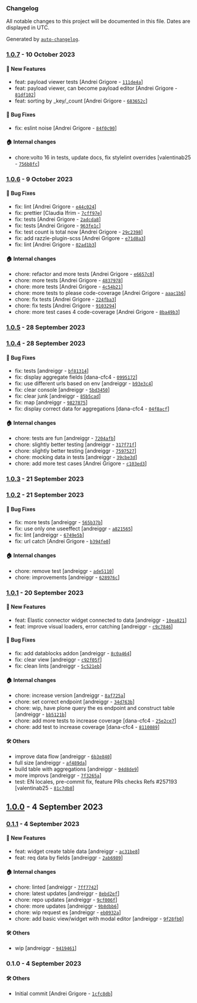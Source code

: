 ### Changelog

All notable changes to this project will be documented in this file. Dates are displayed in UTC.

Generated by [`auto-changelog`](https://github.com/CookPete/auto-changelog).

### [1.0.7](https://github.com/eea/volto-elastic-csv-widget/compare/1.0.6...1.0.7) - 10 October 2023

#### :rocket: New Features

- feat: payload viewer tests [Andrei Grigore - [`111de4a`](https://github.com/eea/volto-elastic-csv-widget/commit/111de4ac475613a5838e644f139be988dfc80943)]
- feat: payload viewer, can become payload editor [Andrei Grigore - [`81df102`](https://github.com/eea/volto-elastic-csv-widget/commit/81df1026710af59e427cb046f4f42508e3f9d4f6)]
- feat: sorting by _key/_count [Andrei Grigore - [`683652c`](https://github.com/eea/volto-elastic-csv-widget/commit/683652caf34378f70b75f1565bec564ec47be41c)]

#### :bug: Bug Fixes

- fix: eslint noise [Andrei Grigore - [`84f0c90`](https://github.com/eea/volto-elastic-csv-widget/commit/84f0c90f2bb1c3d017fd67edffaba8c79898d99d)]

#### :house: Internal changes

- chore:volto 16 in tests, update docs, fix stylelint overrides [valentinab25 - [`756b8fc`](https://github.com/eea/volto-elastic-csv-widget/commit/756b8fc388fcf7fd1370163d02467e94830f17dc)]

### [1.0.6](https://github.com/eea/volto-elastic-csv-widget/compare/1.0.5...1.0.6) - 9 October 2023

#### :bug: Bug Fixes

- fix: lint [Andrei Grigore - [`e44c024`](https://github.com/eea/volto-elastic-csv-widget/commit/e44c024f16b50bbe44ba20baa172b62fcfbd13e4)]
- fix: prettier [Claudia Ifrim - [`7cff97e`](https://github.com/eea/volto-elastic-csv-widget/commit/7cff97e84fee96ec084ff33fc5c3dcd350f689fe)]
- fix: tests [Andrei Grigore - [`2adcda8`](https://github.com/eea/volto-elastic-csv-widget/commit/2adcda8542b22b4827f7a70c5eb201069dbb1a0c)]
- fix: tests [Andrei Grigore - [`963fe1c`](https://github.com/eea/volto-elastic-csv-widget/commit/963fe1c54abce1b9ec6d2f408431842decd7a8fe)]
- fix: test count is total now [Andrei Grigore - [`29c2398`](https://github.com/eea/volto-elastic-csv-widget/commit/29c239884ba6ef936e07dc108da81ec9342f2a67)]
- fix: add razzle-plugin-scss [Andrei Grigore - [`e71d8a3`](https://github.com/eea/volto-elastic-csv-widget/commit/e71d8a3679818f360e9e5d2255d0afa98f72940d)]
- fix: lint [Andrei Grigore - [`02ad1b3`](https://github.com/eea/volto-elastic-csv-widget/commit/02ad1b330b54a888b130f18e544faf28fcc8473a)]

#### :house: Internal changes

- chore: refactor and more tests [Andrei Grigore - [`e6657c0`](https://github.com/eea/volto-elastic-csv-widget/commit/e6657c0236548b845d130d080b3c30402cbef7e1)]
- chore: more tests [Andrei Grigore - [`4837978`](https://github.com/eea/volto-elastic-csv-widget/commit/48379781dac664c792a01d7b2d32514d75242ba8)]
- chore: more tests [Andrei Grigore - [`4c54b21`](https://github.com/eea/volto-elastic-csv-widget/commit/4c54b212ef6539dad3ac6cce05c9b7cfabe8f34d)]
- chore: more tests to please code-coverage [Andrei Grigore - [`aaac1b6`](https://github.com/eea/volto-elastic-csv-widget/commit/aaac1b6460da7d711236adb7dfb2f3fc1d808fb4)]
- chore: fix tests [Andrei Grigore - [`224fba3`](https://github.com/eea/volto-elastic-csv-widget/commit/224fba3534d35487953ace6a775f9908e883dbd6)]
- chore: fix tests [Andrei Grigore - [`9103294`](https://github.com/eea/volto-elastic-csv-widget/commit/910329468619c9d24bcffb291dade6ee69adca54)]
- chore: more test cases 4 code-coverage [Andrei Grigore - [`8ba49b3`](https://github.com/eea/volto-elastic-csv-widget/commit/8ba49b38b74a012bb2a54c08a4994d5b90517dc4)]

### [1.0.5](https://github.com/eea/volto-elastic-csv-widget/compare/1.0.4...1.0.5) - 28 September 2023

### [1.0.4](https://github.com/eea/volto-elastic-csv-widget/compare/1.0.3...1.0.4) - 28 September 2023

#### :bug: Bug Fixes

- fix: tests [andreiggr - [`bf81314`](https://github.com/eea/volto-elastic-csv-widget/commit/bf813143a4041a337873bf47331624580cab49ea)]
- fix: display aggregate fields [dana-cfc4 - [`0995172`](https://github.com/eea/volto-elastic-csv-widget/commit/09951728132c67da88ee94f36775ec6a7be984fd)]
- fix: use different urls based on env [andreiggr - [`b93e3c4`](https://github.com/eea/volto-elastic-csv-widget/commit/b93e3c4025ed0a0465c3d1a5162294c7e3980232)]
- fix: clear console [andreiggr - [`5bd3450`](https://github.com/eea/volto-elastic-csv-widget/commit/5bd34502eed73a3b9fe4bf2e881da01d7cfccee6)]
- fix: clear junk [andreiggr - [`85b5cad`](https://github.com/eea/volto-elastic-csv-widget/commit/85b5cadfbb6d34098c21f2be7d79d366adb767bc)]
- fix: map [andreiggr - [`9827875`](https://github.com/eea/volto-elastic-csv-widget/commit/9827875541f193c9b77b8ff1ff7a7b854c213f16)]
- fix: display correct data for aggregations [dana-cfc4 - [`04f8acf`](https://github.com/eea/volto-elastic-csv-widget/commit/04f8acf4006809fa7569cdfc2dc40120d4c6da71)]

#### :house: Internal changes

- chore: tests are fun [andreiggr - [`7204afb`](https://github.com/eea/volto-elastic-csv-widget/commit/7204afb793783e7e624383247916485a1bd4a0bf)]
- chore: slightly better testing [andreiggr - [`317f71f`](https://github.com/eea/volto-elastic-csv-widget/commit/317f71f84366cea0d283ae8a295f01f0cafe9648)]
- chore: slightly better testing [andreiggr - [`7597527`](https://github.com/eea/volto-elastic-csv-widget/commit/7597527d129ccf76ebc40e3eab298e96dc433c5f)]
- chore: mocking data in tests [andreiggr - [`39cbe3d`](https://github.com/eea/volto-elastic-csv-widget/commit/39cbe3ddcf3f1fd051547e1b6e4d100e814676d0)]
- chore: add more test cases [Andrei Grigore - [`c103ed3`](https://github.com/eea/volto-elastic-csv-widget/commit/c103ed3ee02497e1f55504a17e373e90fa8d166d)]

### [1.0.3](https://github.com/eea/volto-elastic-csv-widget/compare/1.0.2...1.0.3) - 21 September 2023

### [1.0.2](https://github.com/eea/volto-elastic-csv-widget/compare/1.0.1...1.0.2) - 21 September 2023

#### :bug: Bug Fixes

- fix: more tests [andreiggr - [`565b37b`](https://github.com/eea/volto-elastic-csv-widget/commit/565b37b64bca3fa047bce0cec18e9afe6dd8ebbe)]
- fix: use only one useeffect [andreiggr - [`a821565`](https://github.com/eea/volto-elastic-csv-widget/commit/a8215659ff5aa477f335fa526c08a2c96fd9dc24)]
- fix: lint [andreiggr - [`6749e5b`](https://github.com/eea/volto-elastic-csv-widget/commit/6749e5b681331b63a7fa785fa2ada2adb5decebf)]
- fix: url catch [Andrei Grigore - [`b394fe0`](https://github.com/eea/volto-elastic-csv-widget/commit/b394fe00aa74558db5b2bc11be65f304d5ae75be)]

#### :house: Internal changes

- chore: remove test [andreiggr - [`ade5110`](https://github.com/eea/volto-elastic-csv-widget/commit/ade511040049a1a368ebb1acc114df32db0d89b9)]
- chore: improvements [andreiggr - [`628976c`](https://github.com/eea/volto-elastic-csv-widget/commit/628976c6fb78465b67a8e2b7fa1de17fd04cda2f)]

### [1.0.1](https://github.com/eea/volto-elastic-csv-widget/compare/1.0.0...1.0.1) - 20 September 2023

#### :rocket: New Features

- feat: Elastic connector widget connected to data [andreiggr - [`10ea821`](https://github.com/eea/volto-elastic-csv-widget/commit/10ea82178e4292afa4bd2e314c6267f4938f3c43)]
- feat: improve visual loaders, error catching [andreiggr - [`c9c7846`](https://github.com/eea/volto-elastic-csv-widget/commit/c9c784627f017a2eb9d214d6c0e8816d35029d15)]

#### :bug: Bug Fixes

- fix: add datablocks addon [andreiggr - [`8c0a464`](https://github.com/eea/volto-elastic-csv-widget/commit/8c0a4641e4a08be0e2cd6a0d165d22c5f8f3a774)]
- fix: clear view [andreiggr - [`c92f05f`](https://github.com/eea/volto-elastic-csv-widget/commit/c92f05f3bcf1378c6de151786b1ce6d27f50aaac)]
- fix: clean lints [andreiggr - [`5c521eb`](https://github.com/eea/volto-elastic-csv-widget/commit/5c521eb32d2275635b42e2f72231c6cff71aa768)]

#### :house: Internal changes

- chore: increase version [andreiggr - [`8af725a`](https://github.com/eea/volto-elastic-csv-widget/commit/8af725ab0e00ce7c90a9cb6bfcc43593074d2d94)]
- chore: set correct endpoint [andreiggr - [`34d763b`](https://github.com/eea/volto-elastic-csv-widget/commit/34d763b6fea590df2669ed4a197e50a87b9ffbc0)]
- chore: wip, have plone query the es endpoint and construct table [andreiggr - [`bb5121b`](https://github.com/eea/volto-elastic-csv-widget/commit/bb5121bfad709f9a64c67d001cf69eb36bcc43f1)]
- chore: add more tests to increase coverage [dana-cfc4 - [`25e2ce7`](https://github.com/eea/volto-elastic-csv-widget/commit/25e2ce747c01758d542547057126425d4c7af77e)]
- chore: add test to increase coverage [dana-cfc4 - [`8110089`](https://github.com/eea/volto-elastic-csv-widget/commit/8110089a750d41077a6af40f3baf06150645f118)]

#### :hammer_and_wrench: Others

- improve data flow [andreiggr - [`6b3e840`](https://github.com/eea/volto-elastic-csv-widget/commit/6b3e84083445fecfefaee87ed84169d0672e6365)]
- full size [andreiggr - [`af489da`](https://github.com/eea/volto-elastic-csv-widget/commit/af489da91a7028d19aba9634bc5c581728dd5e64)]
- build table with aggregations [andreiggr - [`94d8de9`](https://github.com/eea/volto-elastic-csv-widget/commit/94d8de9dad17a8414aa8403cb74eb7a2ea007fdf)]
- more improvs [andreiggr - [`7f3265a`](https://github.com/eea/volto-elastic-csv-widget/commit/7f3265a49013bd7c6e15ca2899ad622ebf66df22)]
- test: EN locales, pre-commit fix, feature PRs checks Refs #257193 [valentinab25 - [`81c7db8`](https://github.com/eea/volto-elastic-csv-widget/commit/81c7db88d8ce34cccf4db7aac135f4ce0f8f830f)]
## [1.0.0](https://github.com/eea/volto-elastic-csv-widget/compare/0.1.1...1.0.0) - 4 September 2023

### [0.1.1](https://github.com/eea/volto-elastic-csv-widget/compare/0.1.0...0.1.1) - 4 September 2023

#### :rocket: New Features

- feat: widget create table data [andreiggr - [`ac31be8`](https://github.com/eea/volto-elastic-csv-widget/commit/ac31be85db8222e146f6603b0d94bc4bb72cfd76)]
- feat: req data by fields [andreiggr - [`2ab6989`](https://github.com/eea/volto-elastic-csv-widget/commit/2ab69890480aa9fafc78ebccc71221146b7c9f9f)]

#### :house: Internal changes

- chore: linted [andreiggr - [`7ff7742`](https://github.com/eea/volto-elastic-csv-widget/commit/7ff7742fe762ad5e70d0de4a90289e03d4c45652)]
- chore: latest updates [andreiggr - [`8ebd2ef`](https://github.com/eea/volto-elastic-csv-widget/commit/8ebd2efba688a3fa37c96d0c6cca98c12341888a)]
- chore: repo updates [andreiggr - [`9cf006f`](https://github.com/eea/volto-elastic-csv-widget/commit/9cf006fe011c781cca9226bee2862724aab71fc7)]
- chore: more updates [andreiggr - [`9b8dbb6`](https://github.com/eea/volto-elastic-csv-widget/commit/9b8dbb63e72729f6b6fcacd132a0940b8d0bb878)]
- chore: wip request es [andreiggr - [`eb0932a`](https://github.com/eea/volto-elastic-csv-widget/commit/eb0932a7413cb10c9f46b0619fe08800b7adddbd)]
- chore: add basic view/widget with modal editor [andreiggr - [`9f28fb0`](https://github.com/eea/volto-elastic-csv-widget/commit/9f28fb0a6116eae73376fb2d0fa6975563bcf679)]

#### :hammer_and_wrench: Others

- wip [andreiggr - [`9419461`](https://github.com/eea/volto-elastic-csv-widget/commit/941946120529e70bbb29a48047c456883f863f33)]
### 0.1.0 - 4 September 2023

#### :hammer_and_wrench: Others

- Initial commit [Andrei Grigore - [`1cfc8db`](https://github.com/eea/volto-elastic-csv-widget/commit/1cfc8db78d53986e9c062418424da38a2b28e403)]

